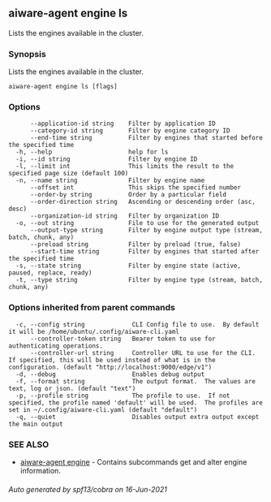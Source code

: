 ## aiware-agent engine ls

Lists the engines available in the cluster.

### Synopsis

Lists the engines available in the cluster.

```
aiware-agent engine ls [flags]
```

### Options

```
      --application-id string    Filter by application ID
      --category-id string       Filter by engine category ID
      --end-time string          Filter by engines that started before the specified time
  -h, --help                     help for ls
  -i, --id string                Filter by engine ID
  -l, --limit int                This limits the result to the specified page size (default 100)
  -n, --name string              Filter by engine name
      --offset int               This skips the specified number
      --order-by string          Order by a particular field
      --order-direction string   Ascending or descending order (asc, desc)
      --organization-id string   Filter by organization ID
  -o, --out string               File to use for the generated output
      --output-type string       Filter by engine output type (stream, batch, chunk, any)
      --preload string           Filter by preload (true, false)
      --start-time string        Filter by engines that started after the specified time
  -s, --state string             Filter by engine state (active, paused, replace, ready)
  -t, --type string              Filter by engine type (stream, batch, chunk, any)
```

### Options inherited from parent commands

```
  -c, --config string             CLI Config file to use.  By default it will be /home/ubuntu/.config/aiware-cli.yaml
      --controller-token string   Bearer token to use for authenticating operations.
      --controller-url string     Controller URL to use for the CLI.  If specified, this will be used instead of what is in the configuration. (default "http://localhost:9000/edge/v1")
  -d, --debug                     Enables debug output
  -f, --format string             The output format.  The values are text, log or json. (default "text")
  -p, --profile string            The profile to use.  If not specified, the profile named 'default' will be used.  The profiles are set in ~/.config/aiware-cli.yaml (default "default")
  -q, --quiet                     Disables output extra output except the main output
```

### SEE ALSO

* [aiware-agent engine](/cli/aiware-agent_engine.md)	 - Contains subcommands get and alter engine information.

###### Auto generated by spf13/cobra on 16-Jun-2021
